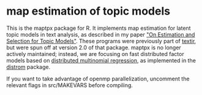 map estimation of topic models
======

This is the maptpx package for R.  It implements map estimation for latent topic models in text analysis, as described in my paper <a href="http://jmlr.csail.mit.edu/proceedings/papers/v22/taddy12/taddy12.pdf">"On Estimation and Selection for Topic Models"</a>.  These programs were previously part of <a href="http://www.cran.r-project.org/web/packages/textir/index.html">textir</a>, but were spun off at version 2.0 of that package.  maptpx is no longer actively maintained; instead, we are focusing on fast distributed factor models based on <a href="http://arxiv.org/abs/1311.6139">distributed multinomial regression</a>, as implemented in the <a href="http://cran.r-project.org/web/packages/distrom/index.html">distrom</a> package.

If you want to take advantage of openmp parallelization, uncomment the relevant flags in src/MAKEVARS before compiling.
